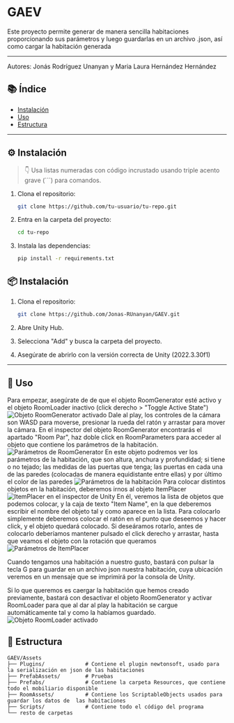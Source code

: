 # GAEV

Este proyecto permite generar de manera sencilla habitaciones proporcionando sus parámetros y luego guardarlas en un archivo .json, así como cargar la habitación generada

---
Autores: Jonás Rodríguez Unanyan y Maria Laura Hernández Hernández
## 📚 Índice

- [Instalación](#instalación)
- [Uso](#uso)
- [Estructura](#estructura)

---

## ⚙️ Instalación

> 👇 Usa listas numeradas con código incrustado usando triple acento grave (```) para comandos.

1. Clona el repositorio:
   ```bash
   git clone https://github.com/tu-usuario/tu-repo.git
   ```
2. Entra en la carpeta del proyecto:
   ```bash
   cd tu-repo
   ```
3. Instala las dependencias:
   ```bash
   pip install -r requirements.txt
   ```
## 📦 Instalación

1. Clona el repositorio:
   ```bash
   git clone https://github.com/Jonas-RUnanyan/GAEV.git
   ```
2. Abre Unity Hub.

3. Selecciona "Add" y busca la carpeta del proyecto.

4. Asegúrate de abrirlo con la versión correcta de Unity (2022.3.30f1)

---

## 🧪 Uso

Para empezar, asegúrate de de que el objeto RoomGenerator esté activo y el objeto RoomLoader inactivo (click derecho > "Toggle Active State")
![Objeto RoomGenerator activado](roomGenerator_highlight.jpg)
Dale al play, los controles de la cámara son WASD para moverse, presionar la rueda del ratón y arrastar para mover la cámara. En el inspector del objeto RoomGenerator encontrarás el apartado "Room Par", haz doble click en RoomParameters para acceder al objeto que contiene los parámetros de la habitación.
![Parámetros de RoomGenerator](roomGenerator_parameters.jpg)
En este objeto podremos ver los parámetros de la habitación, que son altura, anchura y profundidad; si tiene o no tejado; las medidas de las puertas que tenga; las puertas en cada una de las paredes (colocadas de manera equidistante entre ellas) y por último el color de las paredes
![Parámetros de la habitación](roomParameters_parameters.jpg)
Para colocar distintos objetos en la habitación, deberemos irnos al objeto ItemPlacer
![ItemPlacer en el inspector de Unity](itemPlacer_highlight.jpg)
En él, veremos la lista de objetos que podemos colocar, y la caja de texto "Item Name", en la que deberemos escribir el nombre del objeto tal y como aparece en la lista. Para colocarlo simplemente deberemos colocar el ratón en el punto que deseemos y hacer click, y el objeto quedará colocado. Si deseáramos rotarlo, antes de colocarlo deberíamos mantener pulsado el click derecho y arrastar, hasta que veamos el objeto con la rotación que queramos
![Parámetros de ItemPlacer](itemPlacer_parameters.jpg)

Cuando tengamos una habitación a nuestro gusto, bastará con pulsar la tecla G para guardar en un archivo json nuestra habitación, cuya ubicación veremos en un mensaje que se imprimirá por la consola de Unity.

Si lo que queremos es caergar la habitación que hemos creado previamente, bastará con desactivar el objeto RoomGenerator y activar RoomLoader para que al dar al play la habitación se cargue automáticamente tal y como la habíamos guardado.
![Objeto RoomLoader activado](roomLoader_highlight.jpg)


## 📁 Estructura

```
GAEV/Assets
├── Plugins/             # Contiene el plugin newtonsoft, usado para la serialización en json de las habitaciones
├── PrefabAssets/        # Pruebas
├── Prefabs/             # Contiene la carpeta Resources, que contiene todo el mobiliario disponible
├── RoomAssets/          # Contiene los ScriptableObjects usados para guardar los datos de  las habitaciones
├── Scripts/             # Contiene todo el código del programa
└── resto de carpetas
```

